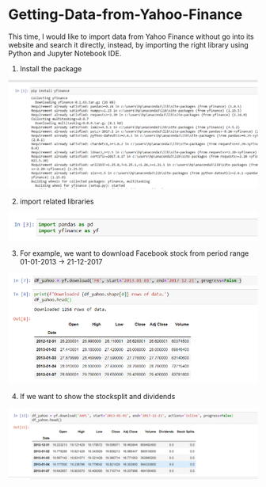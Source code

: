 # Getting-Data-from-Yahoo-Finance

This time, I would like to import data from Yahoo Finance without go into its website and search it directly, instead, by importing the right library using Python and Jupyter Notebook IDE.

1. Install the package

![textimage](https://github.com/altheanabila/Getting-Data-from-Yahoo-Finance/blob/main/pic1.png)



2. import related libraries

![textimage](https://github.com/altheanabila/Getting-Data-from-Yahoo-Finance/blob/main/pic2.png)



3. For example, we want to download Facebook stock from period range 01-01-2013 -> 21-12-2017

![textimage](https://github.com/altheanabila/Getting-Data-from-Yahoo-Finance/blob/main/pic3.png)


4. If we want to show the stocksplit and dividends


![textimage](https://github.com/altheanabila/Getting-Data-from-Yahoo-Finance/blob/main/pic4.png)
